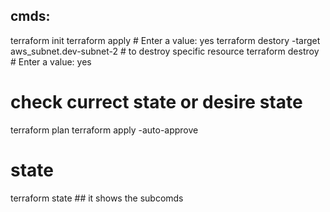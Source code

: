 cmds:
-------------
terraform init
terraform apply # Enter a value: yes
terraform destory -target aws_subnet.dev-subnet-2 # to destroy specific resource
terraform destroy # Enter a value: yes

# check currect state or desire state
terraform plan
terraform apply -auto-approve

# state
terraform state ## it shows the subcomds
